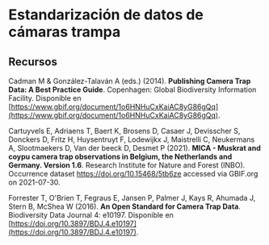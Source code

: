 # Estandarización de datos de cámaras trampa

## Recursos

Cadman M & González-Talaván A (eds.) (2014). **Publishing Camera Trap Data: A Best Practice Guide**. Copenhagen: Global Biodiversity Information Facility. Disponible en [https://www.gbif.org/document/1o6HNHuCxKaiAC8yG86gQq](https://www.gbif.org/document/1o6HNHuCxKaiAC8yG86gQq).

Cartuyvels E, Adriaens T, Baert K, Brosens D, Casaer J, Devisscher S, Donckers D, Fritz H, Huysentruyt F, Lodewijkx J, Maistrelli C, Neukermans A, Slootmaekers D, Van der beeck D, Desmet P (2021). **MICA - Muskrat and coypu camera trap observations in Belgium, the Netherlands and Germany. Version 1.6**. Research Institute for Nature and Forest (INBO). Occurrence dataset https://doi.org/10.15468/5tb6ze accessed via GBIF.org on 2021-07-30.

Forrester T, O'Brien T, Fegraus E, Jansen P, Palmer J, Kays R, Ahumada J, Stern B, McShea W (2016). **An Open Standard for Camera Trap Data**. Biodiversity Data Journal 4: e10197. Disponible en [https://doi.org/10.3897/BDJ.4.e10197](https://doi.org/10.3897/BDJ.4.e10197).

